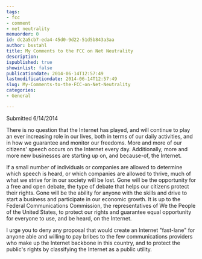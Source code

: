 ```yaml
---
tags:
- fcc
- comment
- net neutrality
menuorder: 0
id: dc2a5cb7-eda4-45d0-9d22-51d5b843a3aa
author: bsstahl
title: My Comments to the FCC on Net Neutrality
description: 
ispublished: true
showinlist: false
publicationdate: 2014-06-14T12:57:49
lastmodificationdate: 2014-06-14T12:57:49
slug: My-Comments-to-the-FCC-on-Net-Neutrality
categories:
- General

---
```


Submitted 6/14/2014

There is no question that the Internet has played, and will continue to play an ever increasing role in our lives, both in terms of our daily activities, and in how we guarantee and monitor our freedoms. More and more of our citizens' speech occurs on the Internet every day. Additionally, more and more new businesses are starting up on, and because-of, the Internet.

If a small number of individuals or companies are allowed to determine which speech is heard, or which companies are allowed to thrive, much of what we strive for in our society will be lost. Gone will be the opportunity for a free and open debate, the type of debate that helps our citizens protect their rights. Gone will be the ability for anyone with the skills and drive to start a business and participate in our economic growth. It is up to the Federal Communications Commission, the representatives of We the People of the United States, to protect our rights and guarantee equal opportunity for everyone to use, and be heard, on the Internet.

I urge you to deny any proposal that would create an Internet "fast-lane" for anyone able and willing to pay bribes to the few communications providers who make up the Internet backbone in this country, and to protect the public's rights by classifying the Internet as a public utility.

